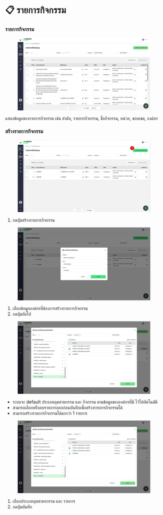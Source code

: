 # 📋 รายการกิจกรรม

### รายการกิจกรรม

<figure><img src="../.gitbook/assets/image (26).png" alt=""><figcaption></figcaption></figure>

แสดงข้อมูลของรายการกิจกรรม เช่น ลำดับ, รายการกิจกรรม, ชื่อกิจกรรม, หน่วย, ขอบเขต, องค์กร

### สร้างรายการกิจกรรม

<figure><img src="../.gitbook/assets/image (21).png" alt=""><figcaption></figcaption></figure>

1. กดปุ่มสร้างรายการกิจกรรม

<figure><img src="../.gitbook/assets/image (22).png" alt=""><figcaption></figcaption></figure>

1. เลือกข้อมูลองค์กรที่ต้องการสร้างรายการกิจกรรม
2. กดปุ่มถัดไป

<figure><img src="../.gitbook/assets/image (24).png" alt=""><figcaption></figcaption></figure>

* ระบบจะ default ประเภทอุตสาหกรรม และ กิจกรรม ตามข้อมูลขององค์กรที่มี ไว้ให้อัตโนมัติ
* สามารถเลือกหรือลบรายการออกก่อนบันทึกเพื่อสร้างรายการกิจกรรมได้
* สามารถสร้างรายการกิจกรรมได้มากว่า 1 รายการ

<figure><img src="../.gitbook/assets/image (25).png" alt=""><figcaption></figcaption></figure>

1. เลือกประเภทอุตสาหรกรรม และ รายการ
2. กดปุ่มบันทึก
